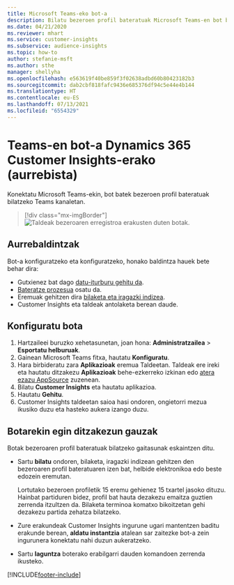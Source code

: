 ```yaml
---
title: Microsoft Teams-eko bot-a
description: Bilatu bezeroen profil bateratuak Microsoft Teams-en bot baten laguntzarekin.
ms.date: 04/21/2020
ms.reviewer: mhart
ms.service: customer-insights
ms.subservice: audience-insights
ms.topic: how-to
author: stefanie-msft
ms.author: sthe
manager: shellyha
ms.openlocfilehash: e563619f40be859f3f02638adbd60b80423182b3
ms.sourcegitcommit: dab2cbf818fafc9436e685376df94c5e44e4b144
ms.translationtype: HT
ms.contentlocale: eu-ES
ms.lasthandoff: 07/13/2021
ms.locfileid: "6554329"
---
```

# <a name="teams-bot-for-dynamics-365-customer-insights-preview"></a>Teams-en bot-a Dynamics 365 Customer Insights-erako (aurrebista)

Konektatu Microsoft Teams-ekin, bot batek bezeroen profil bateratuak bilatzeko Teams kanaletan.

> [!div class="mx-imgBorder"]
> ![Taldeak bezeroaren erregistroa erakusten duten botak.](media/teams-bot.png "Taldeak bezeroaren erregistroa erakusten duten botak")

## <a name="prerequisites"></a>Aurrebaldintzak

Bot-a konfiguratzeko eta konfiguratzeko, honako baldintza hauek bete behar dira:

- Gutxienez bat dago [datu-iturburu gehitu da](data-sources.md).
- [Bateratze prozesua](data-unification.md) osatu da.
- Eremuak gehitzen dira [bilaketa eta iragazki indizea](search-filter-index.md).
- Customer Insights eta taldeak antolaketa berean daude.

## <a name="configure-the-bot"></a>Konfiguratu bota

1. Hartzaileei buruzko xehetasunetan, joan hona: **Administratzailea** > **Esportatu helburuak**.
1. Gainean Microsoft Teams fitxa, hautatu **Konfiguratu**.
1. Hara birbideratu zara **Aplikazioak** eremua Taldeetan. Taldeak ere ireki eta hautatu ditzakezu **Aplikazioak** behe-ezkerreko izkinan edo [atera ezazu AppSource](https://go.microsoft.com/fwlink/?linkid=2124104) zuzenean.
1. Bilatu **Customer Insights** eta hautatu aplikazioa.
1. Hautatu **Gehitu**.
1. Customer Insights taldeetan saioa hasi ondoren, ongietorri mezua ikusiko duzu eta hasteko aukera izango duzu.

## <a name="things-you-can-do-with-the-bot"></a>Botarekin egin ditzakezun gauzak

Botak bezeroaren profil bateratuak bilatzeko gaitasunak eskaintzen ditu.

- Sartu **bilatu** ondoren, bilaketa, iragazki indizean gehitzen den bezeroaren profil bateratuaren izen bat, helbide elektronikoa edo beste edozein eremutan.

  Lortutako bezeroen profiletik 15 eremu gehienez 15 txartel jasoko dituzu. Hainbat partiduren bidez, profil bat hauta dezakezu emaitza guztien zerrenda itzultzen da. Bilaketa terminoa komatxo bikoitzetan gehi dezakezu partida zehatza bilatzeko.

- Zure erakundeak Customer Insights ingurune ugari mantentzen baditu erakunde berean, **aldatu instantzia** atalean sar zaitezke bot-a zein ingurunera konektatu nahi duzun aukeratzeko.

- Sartu **laguntza** boterako erabilgarri dauden komandoen zerrenda ikusteko.  


[!INCLUDE[footer-include](../includes/footer-banner.md)]